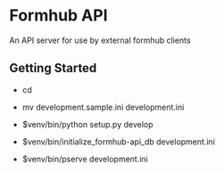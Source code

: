 Formhub API
==================
An API server for use by external formhub clients

Getting Started
---------------

- cd <directory containing this file>

- mv development.sample.ini development.ini

- $venv/bin/python setup.py develop

- $venv/bin/initialize_formhub-api_db development.ini

- $venv/bin/pserve development.ini


